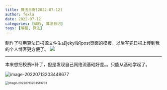 ```yaml
---
title: 算法日寄[2022-07-12]
author: fexla
date: 2022-07-12
categories: [编程, 算法日记]
tags: [编程, 算法]
---
```

制作了引用算法日报源文件生成jekyll的post页面的模板，以后写完日报上传到我的个人博客更方便了。
![](https://s2.loli.net/2022/07/13/madMRBqcvrpNJFg.png)

---

本来想把校赛H补了，但是发现自己网络流基础好差。。只能从基础学起了。

![image-20220713203448677](https://s2.loli.net/2022/07/13/cSdyDvYaIFxnqj7.png)

<img src="https://s2.loli.net/2022/07/13/R35Xb278FsjuBcK.png" alt="image-20220713203513703" style="zoom:67%;" />